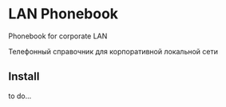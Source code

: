 # LAN Phonebook
Phonebook for corporate LAN

Телефонный справочник для корпоративной локальной сети

## Install

to do...
